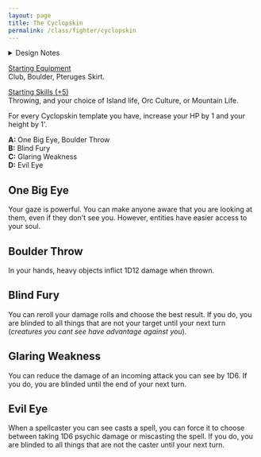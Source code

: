 ```yaml
---
layout: page
title: The Cyclopskin
permalink: /class/fighter/cyclopskin
---
```


<details markdown="1">
<summary>Design Notes</summary>
*This was thought as a monster class for the [Cyclopskin](https://saltygoo.github.io/monsters/cyclopskin). I know that one eyed vision doesn't work like that in real life and that its actually the depth of closer things that would be hard to perceive, but I wanted to create a fighting style that replicated Ulysses famous battle with the cyclops. — SaltyGoo*
</details>

<ins>Starting Equipment</ins><br>
Club, Boulder, Pteruges Skirt.

<ins>Starting Skills (+5)</ins><br>
Throwing, and your choice of Island life, Orc Culture, or Mountain Life.

For every Cyclopskin template you have, increase your HP by 1 and your height by 1'.

**A:** One Big Eye, Boulder Throw<br>
**B:** Blind Fury<br>
**C:** Glaring Weakness<br>
**D:** Evil Eye<br>

## One Big Eye
Your gaze is powerful. You can make anyone aware that you are looking at them, even if they don't see you. However, entities have easier access to your soul.

## Boulder Throw
In your hands, heavy objects inflict 1D12 damage when thrown.

## Blind Fury
You can reroll your damage rolls and choose the best result. If you do, you are blinded to all things that are not your target until your next turn (*creatures you cant see have advantage against you*).

## Glaring Weakness
You can reduce the damage of an incoming attack you can see by 1D6. If you do, you are blinded until the end of your next turn.

## Evil Eye
When a spellcaster you can see casts a spell, you can force it to choose between taking 1D6 psychic damage or miscasting the spell. If you do, you are blinded to all things that are not the caster until your next turn.
